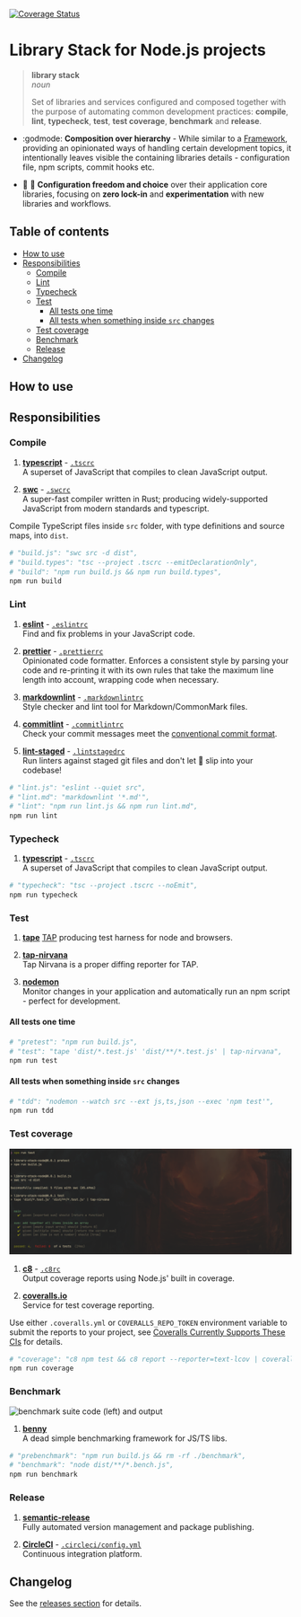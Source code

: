 <!-- markdownlint-disable first-line-h1 line-length -->

[![Coverage Status](https://coveralls.io/repos/github/andreidmt/library-stack-node/badge.svg)](https://coveralls.io/github/andreidmt/library-stack-node)

# Library Stack for Node.js projects

> **library stack**  
> _noun_
>
> Set of libraries and services configured and composed together with the
> purpose of automating common development practices: __compile__, __lint__,
> __typecheck__, __test__, __test coverage__, __benchmark__ and __release__.

- :godmode: **Composition over hierarchy** - While similar to a
  [Framework](https://en.wikipedia.org/wiki/Software_framework), providing an
  opinionated ways of handling certain development topics, it intentionally
  leaves visible the containing libraries details - configuration file, npm
  scripts, commit hooks etc.

- :honeybee: :ocean: **Configuration freedom and choice** over their
  application core libraries, focusing on __zero lock-in__ and
  __experimentation__ with new libraries and workflows.

## Table of contents

<!-- vim-markdown-toc GFM -->

- [How to use](#how-to-use)
- [Responsibilities](#responsibilities)
  - [Compile](#compile)
  - [Lint](#lint)
  - [Typecheck](#typecheck)
  - [Test](#test)
    - [All tests one time](#all-tests-one-time)
    - [All tests when something inside `src` changes](#all-tests-when-something-inside-src-changes)
  - [Test coverage](#test-coverage)
  - [Benchmark](#benchmark)
  - [Release](#release)
- [Changelog](#changelog)

<!-- vim-markdown-toc -->

## How to use

## Responsibilities

### Compile

1. [**typescript**](https://github.com/microsoft/TypeScript) -
   [`.tscrc`](.tscrc)  
  A superset of JavaScript that compiles to clean JavaScript output.

1. [**swc**](https://github.com/swc-project/swc) - [`.swcrc`](.swcrc)  
  A super-fast compiler written in Rust; producing widely-supported JavaScript
  from modern standards and typescript.

Compile TypeScript files inside `src` folder, with type definitions and source
maps, into `dist`.

```bash
# "build.js": "swc src -d dist",
# "build.types": "tsc --project .tscrc --emitDeclarationOnly",
# "build": "npm run build.js && npm run build.types",
npm run build
```

### Lint

1. [**eslint**](https://github.com/eslint/eslint) - [`.eslintrc`](.eslintrc)  
  Find and fix problems in your JavaScript code.

1. [**prettier**](https://github.com/prettier/prettier) -
   [`.prettierrc`](.prettierrc)  
  Opinionated code formatter. Enforces a consistent style by parsing your
  code and re-printing it with its own rules that take the maximum line length
  into account, wrapping code when necessary.

1. [**markdownlint**](https://github.com/igorshubovych/markdownlint-cli) -
   [`.markdownlintrc`](.markdownlintrc)  
  Style checker and lint tool for Markdown/CommonMark files.

1. [**commitlint**](https://github.com/conventional-changelog/commitlint) -
[`.commitlintrc`](.commitlintrc)  
  Check your commit messages meet the [conventional commit
  format](https://www.conventionalcommits.org).

1. [**lint-staged**](https://github.com/okonet/lint-staged) -
[`.lintstagedrc`](.lintstagedrc)  
  Run linters against staged git files and don't let :hankey: slip into your
  codebase!

```bash
# "lint.js": "eslint --quiet src",
# "lint.md": "markdownlint '*.md'",
# "lint": "npm run lint.js && npm run lint.md",
npm run lint
```

### Typecheck

1. [**typescript**](https://github.com/microsoft/TypeScript) - [`.tscrc`](.tscrc)  
  A superset of JavaScript that compiles to clean JavaScript output.

```bash
# "typecheck": "tsc --project .tscrc --noEmit",
npm run typecheck
```

### Test

1. [**tape**](https://github.com/substack/tape)
   [TAP](https://en.wikipedia.org/wiki/Test_Anything_Protocol) producing test
   harness for node and browsers.

1. [**tap-nirvana**](https://github.com/inadarei/tap-nirvana)  
  Tap Nirvana is a proper diffing reporter for TAP.

1. [**nodemon**](https://github.com/remy/nodemon/)  
  Monitor changes in your application and automatically run an npm script -
  perfect for development.

#### All tests one time

```bash
# "pretest": "npm run build.js",
# "test": "tape 'dist/*.test.js' 'dist/**/*.test.js' | tap-nirvana",
npm run test
```

#### All tests when something inside `src` changes

```bash
# "tdd": "nodemon --watch src --ext js,ts,json --exec 'npm test'",
npm run tdd
```

### Test coverage

![tape running all test files inside src folder](/docs/screenshot-test.png)

1. [**c8**](https://github.com/bcoe/c8) - [`.c8rc`](.c8rc)  
  Output coverage reports using Node.js' built in coverage.

1. [**coveralls.io**](https://coveralls.io/)  
  Service for test coverage reporting.  
  
Use either `.coveralls.yml` or `COVERALLS_REPO_TOKEN` environment variable to
submit the reports to your project, see [Coveralls Currently Supports These
CIs](https://docs.coveralls.io/supported-ci-services) for details.  

```bash
# "coverage": "c8 npm test && c8 report --reporter=text-lcov | coveralls",
npm run coverage
```

### Benchmark

![benchmark suite code (left) and output](/docs/screenshot-benchmark.png)

1. [**benny**](https://github.com/caderek/benny)  
  A dead simple benchmarking framework for JS/TS libs.

```bash
# "prebenchmark": "npm run build.js && rm -rf ./benchmark",
# "benchmark": "node dist/**/*.bench.js",
npm run benchmark
```

### Release

1. [**semantic-release**](https://github.com/semantic-release/semantic-release)  
  Fully automated version management and package publishing.

1. [**CircleCI**](https://circleci.com) - [`.circleci/config.yml`](.circleci/config.yml)  
  Continuous integration platform.

## Changelog

See the [releases section](https://github.com/andreidmt/library-stack-node) for
details.
